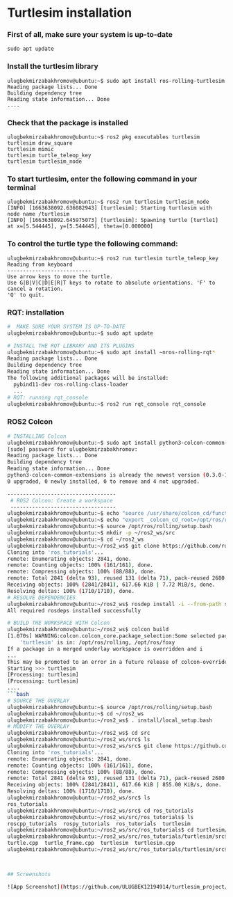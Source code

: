 # Turtlesim installation

### First of all, make sure your system is up-to-date
```
sudo apt update
```
### Install the turtlesim library
```
ulugbekmirzabakhromov@ubuntu:~$ sudo apt install ros-rolling-turtlesim
Reading package lists... Done
Building dependency tree       
Reading state information... Done
....
```
### Check that the package is installed
```
ulugbekmirzabakhromov@ubuntu:~$ ros2 pkg executables turtlesim
turtlesim draw_square
turtlesim mimic
turtlesim turtle_teleop_key
turtlesim turtlesim_node
```
### To start turtlesim, enter the following command in your terminal
```
ulugbekmirzabakhromov@ubuntu:~$ ros2 run turtlesim turtlesim_node
[INFO] [1663638092.636082943] [turtlesim]: Starting turtlesim with node name /turtlesim
[INFO] [1663638092.645975073] [turtlesim]: Spawning turtle [turtle1] at x=[5.544445], y=[5.544445], theta=[0.000000]
```
### To control the turtle type the following command:
```
ulugbekmirzabakhromov@ubuntu:~$ ros2 run turtlesim turtle_teleop_key
Reading from keyboard
---------------------------
Use arrow keys to move the turtle.
Use G|B|V|C|D|E|R|T keys to rotate to absolute orientations. 'F' to cancel a rotation.
'Q' to quit.
```
### RQT: installation
```bash
#  MAKE SURE YOUR SYSTEM IS UP-TO-DATE
ulugbekmirzabakhromov@ubuntu:~$ sudo apt update

# INSTALL THE RQT LIBRARY AND ITS PLUGINS
ulugbekmirzabakhromov@ubuntu:~$ sudo apt install ~nros-rolling-rqt*
Reading package lists... Done
Building dependency tree       
Reading state information... Done
The following additional packages will be installed:
  pybind11-dev ros-rolling-class-loader
  ...
# RQT: running rqt_console
ulugbekmirzabakhromov@ubuntu:~$ ros2 run rqt_console rqt_console
```
### ROS2 Colcon
```bash
# INSTALLING Colcon
ulugbekmirzabakhromov@ubuntu:~$ sudo apt install python3-colcon-common-extensions
[sudo] password for ulugbekmirzabakhromov: 
Reading package lists... Done
Building dependency tree       
Reading state information... Done
python3-colcon-common-extensions is already the newest version (0.3.0-1).
0 upgraded, 0 newly installed, 0 to remove and 4 not upgraded.

-----------------------------------
 # ROS2 Colcon: Create a workspace
 ----------------------------------
ulugbekmirzabakhromov@ubuntu:~$ echo "source /usr/share/colcon_cd/function/colcon_cd.sh" >> ~/.bashrc
ulugbekmirzabakhromov@ubuntu:~$ echo "export _colcon_cd_root=/opt/ros/rolling/" >> ~/.bashrc
ulugbekmirzabakhromov@ubuntu:~$ source /opt/ros/rolling/setup.bash
ulugbekmirzabakhromov@ubuntu:~$ mkdir -p ~/ros2_ws/src
ulugbekmirzabakhromov@ubuntu:~$ cd ~/ros2_ws
ulugbekmirzabakhromov@ubuntu:~/ros2_ws$ git clone https://github.com/ros/ros_tutorials.git -b rolling-devel
Cloning into 'ros_tutorials'...
remote: Enumerating objects: 2841, done.
remote: Counting objects: 100% (161/161), done.
remote: Compressing objects: 100% (88/88), done.
remote: Total 2841 (delta 93), reused 131 (delta 71), pack-reused 2680
Receiving objects: 100% (2841/2841), 617.66 KiB | 7.72 MiB/s, done.
Resolving deltas: 100% (1710/1710), done.
# RESOLVE DEPENDENCIES
ulugbekmirzabakhromov@ubuntu:~/ros2_ws$ rosdep install -i --from-path src --rosdistro rolling -y
All required rosdeps installed successfully

# BUILD THE WORKSPACE WITH Colcon
ulugbekmirzabakhromov@ubuntu:~/ros2_ws$ colcon build
[1.070s] WARNING:colcon.colcon_core.package_selection:Some selected packages are already built in one or more underlay workspaces:
	'turtlesim' is in: /opt/ros/rolling, /opt/ros/foxy
If a package in a merged underlay workspace is overridden and i
...
This may be promoted to an error in a future release of colcon-override-check.
Starting >>> turtlesim
[Processing: turtlesim]                             
[Processing: turtlesim] 
....
```bash
# SOURCE THE OVERLAY
ulugbekmirzabakhromov@ubuntu:~$ source /opt/ros/rolling/setup.bash
ulugbekmirzabakhromov@ubuntu:~$ cd ~/ros2_ws
ulugbekmirzabakhromov@ubuntu:~/ros2_ws$ . install/local_setup.bash
# MODIFY THE OVERLAY
ulugbekmirzabakhromov@ubuntu:~/ros2_ws$ cd src
ulugbekmirzabakhromov@ubuntu:~/ros2_ws/src$ ls
ulugbekmirzabakhromov@ubuntu:~/ros2_ws/src$ git clone https://github.com/ros/ros_tutorials
Cloning into 'ros_tutorials'...
remote: Enumerating objects: 2841, done.
remote: Counting objects: 100% (161/161), done.
remote: Compressing objects: 100% (88/88), done.
remote: Total 2841 (delta 93), reused 131 (delta 71), pack-reused 2680
Receiving objects: 100% (2841/2841), 617.66 KiB | 855.00 KiB/s, done.
Resolving deltas: 100% (1710/1710), done.
ulugbekmirzabakhromov@ubuntu:~/ros2_ws/src$ ls
ros_tutorials
ulugbekmirzabakhromov@ubuntu:~/ros2_ws/src$ cd ros_tutorials
ulugbekmirzabakhromov@ubuntu:~/ros2_ws/src/ros_tutorials$ ls
roscpp_tutorials  rospy_tutorials  ros_tutorials  turtlesim
ulugbekmirzabakhromov@ubuntu:~/ros2_ws/src/ros_tutorials$ cd turtlesim/src
ulugbekmirzabakhromov@ubuntu:~/ros2_ws/src/ros_tutorials/turtlesim/src$ ls
turtle.cpp  turtle_frame.cpp  turtlesim  turtlesim.cpp
ulugbekmirzabakhromov@ubuntu:~/ros2_ws/src/ros_tutorials/turtlesim/src$ nano turtle_frame.cpp



## Screenshots

![App Screenshot](https://github.com/ULUGBEK12194914/turtlesim_project/blob/main/screenshots/Screen%20Shot%202022-09-21%20at%2014.03.15.png)

